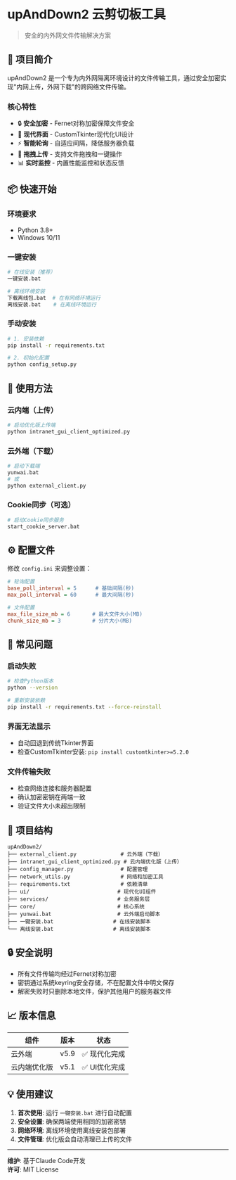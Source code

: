 # upAndDown2 云剪切板工具

> 安全的内外网文件传输解决方案

## 🎯 项目简介

upAndDown2 是一个专为内外网隔离环境设计的文件传输工具，通过安全加密实现"内网上传，外网下载"的跨网络文件传输。

### 核心特性

- 🔒 **安全加密** - Fernet对称加密保障文件安全
- 🎨 **现代界面** - CustomTkinter现代化UI设计
- ⚡ **智能轮询** - 自适应间隔，降低服务器负载
- 🎯 **拖拽上传** - 支持文件拖拽和一键操作
- 📊 **实时监控** - 内置性能监控和状态反馈

## 📦 快速开始

### 环境要求
- Python 3.8+
- Windows 10/11

### 一键安装
```bash
# 在线安装（推荐）
一键安装.bat

# 离线环境安装
下载离线包.bat  # 在有网络环境运行
离线安装.bat    # 在离线环境运行
```

### 手动安装
```bash
# 1. 安装依赖
pip install -r requirements.txt

# 2. 初始化配置
python config_setup.py
```

## 🚀 使用方法

### 云内端（上传）
```bash
# 启动优化版上传端
python intranet_gui_client_optimized.py
```

### 云外端（下载）
```bash
# 启动下载端
yunwai.bat
# 或
python external_client.py
```

### Cookie同步（可选）
```bash
# 启动Cookie同步服务
start_cookie_server.bat
```

## ⚙️ 配置文件

修改 `config.ini` 来调整设置：

```ini
# 轮询配置
base_poll_interval = 5      # 基础间隔(秒)
max_poll_interval = 60      # 最大间隔(秒)

# 文件配置  
max_file_size_mb = 6       # 最大文件大小(MB)
chunk_size_mb = 3          # 分片大小(MB)
```

## 🔧 常见问题

### 启动失败
```bash
# 检查Python版本
python --version

# 重新安装依赖
pip install -r requirements.txt --force-reinstall
```

### 界面无法显示
- 自动回退到传统Tkinter界面
- 检查CustomTkinter安装: `pip install customtkinter>=5.2.0`

### 文件传输失败
- 检查网络连接和服务器配置
- 确认加密密钥在两端一致
- 验证文件大小未超出限制

## 📁 项目结构

```
upAndDown2/
├── external_client.py              # 云外端（下载）
├── intranet_gui_client_optimized.py # 云内端优化版（上传）
├── config_manager.py               # 配置管理
├── network_utils.py                # 网络和加密工具
├── requirements.txt                # 依赖清单
├── ui/                            # 现代化UI组件
├── services/                      # 业务服务层  
├── core/                          # 核心系统
├── yunwai.bat                     # 云外端启动脚本
├── 一键安装.bat                   # 在线安装脚本
└── 离线安装.bat                   # 离线安装脚本
```

## 🔒 安全说明

- 所有文件传输均经过Fernet对称加密
- 密钥通过系统keyring安全存储，不在配置文件中明文保存
- 解密失败时只删除本地文件，保护其他用户的服务器文件

## 📈 版本信息

| 组件 | 版本 | 状态 |
|------|------|------|
| 云外端 | v5.9 | ✅ 现代化完成 |
| 云内端优化版 | v5.1 | ✅ UI优化完成 |

## 💡 使用建议

1. **首次使用**: 运行 `一键安装.bat` 进行自动配置
2. **安全设置**: 确保两端使用相同的加密密钥
3. **网络环境**: 离线环境使用离线安装包部署
4. **文件管理**: 优化版会自动清理已上传的文件

---

**维护**: 基于Claude Code开发  
**许可**: MIT License